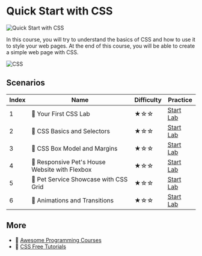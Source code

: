 # Quick Start with CSS

![Quick Start with CSS](https://cover-creator.labex.io/quick-start-with-css.png)

In this course, you will try to understand the basics of CSS and how to use it to style your web pages. At the end of this course, you will be able to create a simple web page with CSS.

![CSS](https://img.shields.io/badge/CSS-whitesmoke?style=for-the-badge&logo=css)


## Scenarios

|   Index | Name                                          | Difficulty   | Practice                                                             |
|---------|-----------------------------------------------|--------------|----------------------------------------------------------------------|
|       1 | 📖 Your First CSS Lab                          | ★☆☆          | <a target='_blank' href='https://labex.io/labs/92744'>Start Lab</a>  |
|       2 | 📖 CSS Basics and Selectors                    | ★☆☆          | <a target='_blank' href='https://labex.io/labs/289074'>Start Lab</a> |
|       3 | 📖 CSS Box Model and Margins                   | ★☆☆          | <a target='_blank' href='https://labex.io/labs/289075'>Start Lab</a> |
|       4 | 📖 Responsive Pet's House Website with Flexbox | ★☆☆          | <a target='_blank' href='https://labex.io/labs/289076'>Start Lab</a> |
|       5 | 📖 Pet Service Showcase with CSS Grid          | ★☆☆          | <a target='_blank' href='https://labex.io/labs/289077'>Start Lab</a> |
|       6 | 📖 Animations and Transitions                  | ★☆☆          | <a target='_blank' href='https://labex.io/labs/289073'>Start Lab</a> |

## More

- 🔗 [Awesome Programming Courses](https://github.com/labex-labs/awesome-programming-courses)
- 🔗 [CSS Free Tutorials](https://github.com/labex-labs/css-free-tutorials)

